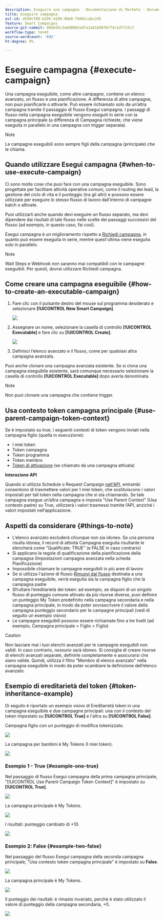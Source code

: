 ```yaml
---
description: Eseguire una campagna - Documentazione di Marketo - Documentazione del prodotto
title: Eseguire campagna
exl-id: d550cf08-b295-4289-9bb0-79d81cabc245
feature: Smart Campaigns
source-git-commit: 09a656c3a0d0002edfa1a61b987bff4c1dff33cf
workflow-type: tm+mt
source-wordcount: '692'
ht-degree: 0%

---
```


# Eseguire campagna {#execute-campaign}

Una campagna eseguibile, come altre campagne, contiene un elenco avanzato, un flusso e una pianificazione. A differenza di altre campagne, non puoi pianificarle o attivarle. Può essere richiamato solo da un’altra campagna tramite il passaggio di flusso Esegui campagna. I passaggi di flusso nella campagna eseguibile vengono eseguiti in serie con la campagna principale (a differenza di Campagna richieste, che viene eseguita in parallelo in una campagna con trigger separata).

>[!NOTE]
>
>Le campagne eseguibili sono sempre figli della campagna (principale) che le chiama.

## Quando utilizzare Esegui campagna {#when-to-use-execute-campaign}

Ci sono molte cose che puoi fare con una campagna eseguibile. Sono progettate per facilitare attività operative comuni, come il routing dei lead, la gestione del ciclo di vita e il punteggio (tra gli altri) e possono essere utilizzate per eseguire lo stesso flusso di lavoro dall’interno di campagne batch o attivate.

Puoi utilizzarli anche quando devi eseguire un flusso separato, ma devi dipendere dai risultati di tale flusso nelle scelte dei passaggi successivi del flusso (ad esempio, in questo caso, fai così).

Esegui campagna è un miglioramento rispetto a [Richiedi campagna](/help/marketo/product-docs/core-marketo-concepts/smart-campaigns/flow-actions/request-campaign.md), in quanto può essere eseguita in serie, mentre quest&#39;ultima viene eseguita solo in parallelo.

>[!NOTE]
>
>Wait Steps e Webhook non saranno mai compatibili con le campagne eseguibili. Per questi, dovrai utilizzare Richiedi campagna.

## Come creare una campagna eseguibile {#how-to-create-an-executable-campaign}

1. Fare clic con il pulsante destro del mouse sul programma desiderato e selezionare **[!UICONTROL New Smart Campaign]**.

   ![](assets/execute-campaign-1.png)

1. Assegnare un nome, selezionare la casella di controllo **[!UICONTROL Executable]** e fare clic su **[!UICONTROL Create]**.

   ![](assets/execute-campaign-2.png)

1. Definisci l’elenco avanzato e il flusso, come per qualsiasi altra campagna avanzata.

Puoi anche clonare una campagna avanzata esistente. Se si clona una campagna eseguibile esistente, sarà comunque necessario selezionare la casella di controllo **[!UICONTROL Executable]** dopo averla denominata.

>[!NOTE]
>
>Non puoi clonare una campagna che contiene trigger.

## Usa contesto token campagna principale {#use-parent-campaign-token-context}

Se è impostato su true, i seguenti contesti di token vengono inviati nella campagna figlio (quella in esecuzione):

* I miei token
* Token campagna
* Token programma
* Token membro
* [Token di attivazione](/help/marketo/product-docs/marketo-sales-insight/msi-for-salesforce/features/tabs-in-the-msi-panel/interesting-moments/trigger-tokens-for-interesting-moments.md) (se chiamato da una campagna attivata)

**Interazione API**

Quando si utilizza Schedule o Request Campaign [&#x200B; nell&#39;API](https://experienceleague.adobe.com/it/docs/marketo-developer/marketo/rest/assets/smart-campaigns#batch), entrambi consentono di trasmettere valori per I miei token, che sostituiscono i valori impostati per tali token nella campagna che si sta chiamando. Se tale campagna esegue un’altra campagna e imposta &quot;Use Parent Context&quot; (Usa contesto padre) su True, utilizzerà i valori trasmessi tramite l’API, anziché i valori impostati nell’applicazione.

## Aspetti da considerare {#things-to-note}

* L’elenco avanzato escluderà chiunque non sia idoneo. Se una persona risulta idonea, il record di attività Campagna eseguita risultante le elencherà come &quot;Qualificate: TRUE&quot; (e FALSE in caso contrario)
* Si applicano le regole di qualificazione della pianificazione della campagna (Impostazioni campagna avanzata nella scheda Pianificazione)
* Impossibile chiamare le campagne eseguibili in più aree di lavoro
* Se si utilizza l&#39;azione di flusso [Rimuovi dal flusso](/help/marketo/product-docs/core-marketo-concepts/smart-campaigns/flow-actions/remove-from-flow.md) destinata a una campagna eseguibile, verrà eseguita sia la campagna figlio che la campagna padre
* Sfruttare l’ereditarietà dei token: ad esempio, se disponi di un singolo flusso di punteggio comune attivato da più risorse diverse, puoi definire un punteggio My Token predefinito nella campagna secondaria e nella campagna principale, in modo da poter sovrascrivere il valore della campagna punteggio secondario per le campagne principali (vedi di seguito un esempio visivo)
* Le campagne eseguibili possono essere richiamate fino a tre livelli (ad esempio, Campagna principale > Figlio > Figlio)

>[!CAUTION]
>
>Non lasciare mai i tuoi elenchi avanzati per le campagne eseguibili non validi. In caso contrario, _nessuno_ sarà idoneo. Si consiglia di creare risorse di elenchi avanzati separate, definirle completamente e assicurarsi che siano valide. Quindi, utilizza il filtro &quot;Membro di elenco avanzato&quot; nella campagna eseguibile in modo da poter scambiare la definizione dell’elenco avanzato.

## Esempio di ereditarietà del token {#token-inheritance-example}

Di seguito è riportato un esempio visivo di Ereditarietà token in una campagna eseguibile e due campagne principali: una con il contesto del token impostato su **[!UICONTROL True]** e l&#39;altra su **[!UICONTROL False]**.

Campagna figlio con un punteggio di modifica tokenizzato.

![](assets/execute-campaign-3.png)

La campagna per bambini è My Tokens (I miei token).

![](assets/execute-campaign-4.png)

### Esempio 1 - True {#example-one-true}

Nel passaggio di flusso Esegui campagna della prima campagna principale, &quot;[!UICONTROL Use Parent Campaign Token Context]&quot; è impostato su **[!UICONTROL True]**.

![](assets/execute-campaign-5.png)

La campagna principale è My Tokens.

![](assets/execute-campaign-6.png)

I risultati: punteggio cambiato di +10.

![](assets/execute-campaign-7.png)

### Esempio 2: False {#example-two-false}

Nel passaggio del flusso Esegui campagna della seconda campagna principale, &quot;Usa contesto token campagna principale&quot; è impostato su **False**.

![](assets/execute-campaign-8.png)

La campagna principale è My Tokens.

![](assets/execute-campaign-9.png)

Il punteggio dei risultati: è rimasto invariato, perché è stato utilizzato il valore di punteggio della campagna secondaria, +0.

![](assets/execute-campaign-10.png)
